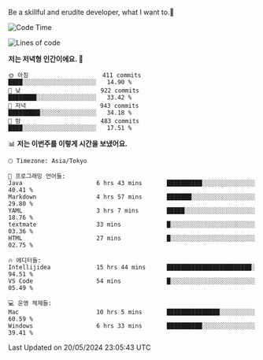 Be a skillful and erudite developer, what I want to.👶

<!--START_SECTION:waka-->
![Code Time](http://img.shields.io/badge/Code%20Time-815%20hrs%2048%20mins-blue)

![Lines of code](https://img.shields.io/badge/%EC%A0%80%EB%8A%94%20%EC%97%AC%ED%83%9C%EA%B9%8C%EC%A7%80%20-2.1%20million%20%EC%A4%84%EC%9D%98%20%EC%BD%94%EB%93%9C%EB%A5%BC%20%EC%9E%91%EC%84%B1%ED%96%88%EC%96%B4%EC%9A%94.-blue)

**저는 저녁형 인간이에요. 🦉** 

```text
🌞 아침                     411 commits         ████░░░░░░░░░░░░░░░░░░░░░   14.90 % 
🌆 낮　                     922 commits         ████████░░░░░░░░░░░░░░░░░   33.42 % 
🌃 저녁                     943 commits         █████████░░░░░░░░░░░░░░░░   34.18 % 
🌙 밤　                     483 commits         ████░░░░░░░░░░░░░░░░░░░░░   17.51 % 
```


📊 **저는 이번주를 이렇게 시간을 보냈어요.** 

```text
🕑︎ Timezone: Asia/Tokyo

💬 프로그래밍 언어들: 
Java                     6 hrs 43 mins       ██████████░░░░░░░░░░░░░░░   40.41 % 
Markdown                 4 hrs 57 mins       ███████░░░░░░░░░░░░░░░░░░   29.80 % 
YAML                     3 hrs 7 mins        █████░░░░░░░░░░░░░░░░░░░░   18.76 % 
textmate                 33 mins             █░░░░░░░░░░░░░░░░░░░░░░░░   03.36 % 
HTML                     27 mins             █░░░░░░░░░░░░░░░░░░░░░░░░   02.75 % 

🔥 에디터들: 
Intellijidea             15 hrs 44 mins      ████████████████████████░   94.51 % 
VS Code                  54 mins             █░░░░░░░░░░░░░░░░░░░░░░░░   05.49 % 

💻 운영 체제들: 
Mac                      10 hrs 5 mins       ███████████████░░░░░░░░░░   60.59 % 
Windows                  6 hrs 33 mins       ██████████░░░░░░░░░░░░░░░   39.41 % 
```


 Last Updated on 20/05/2024 23:05:43 UTC
<!--END_SECTION:waka-->
